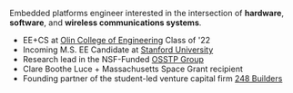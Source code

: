 Embedded platforms engineer interested in the intersection of **hardware**, **software**, and **wireless communications systems**.
* EE+CS at [Olin College of Engineering](http://olin.edu) Class of '22
* Incoming M.S. EE Candidate at [Stanford University](http://stanford.edu)
* Research lead in the NSF-Funded [OSSTP Group](https://www.osstp.org)
* Clare Boothe Luce + Massachusetts Space Grant recipient
* Founding partner of the student-led venture capital firm [248 Builders](https://www.248builders.vc)